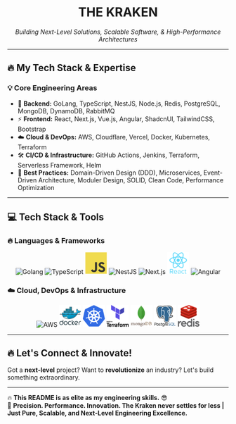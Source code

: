 <h1 align="center">THE KRAKEN</h1>

<p align="center">
  <i>Building Next-Level Solutions, Scalable Software, & High-Performance Architectures</i>
</p>

---

## 🔥 My Tech Stack & Expertise

### 💡 **Core Engineering Areas**
- 🚀 **Backend:** GoLang, TypeScript, NestJS, Node.js, Redis, PostgreSQL, MongoDB, DynamoDB, RabbitMQ
- ⚡ **Frontend:** React, Next.js, Vue.js, Angular, ShadcnUI, TailwindCSS, Bootstrap
- ☁️ **Cloud & DevOps:** AWS, Cloudflare, Vercel, Docker, Kubernetes, Terraform
- 🛠 **CI/CD & Infrastructure:** GitHub Actions, Jenkins, Terraform, Serverless Framework, Helm
- 🎯 **Best Practices:** Domain-Driven Design (DDD), Microservices, Event-Driven Architecture, Moduler Design, SOLID, Clean Code, Performance Optimization

---

## 💻 Tech Stack & Tools

### 🔥 **Languages & Frameworks**

<p align="center">
  <img src="https://cdn.worldvectorlogo.com/logos/golang-gopher.svg" alt="Golang" width="50" height="50"/>
  <img src="https://raw.githubusercontent.com/remojansen/logo.ts/master/ts.png" alt="TypeScript" width="50" height="50"/>
  <img src="https://raw.githubusercontent.com/devicons/devicon/master/icons/javascript/javascript-original.svg" alt="JavaScript" width="50" height="50"/>
  <img src="https://nestjs.com/img/logo_text.svg" alt="NestJS" width="50" height="50"/>
  <img src="https://cdn.worldvectorlogo.com/logos/nextjs-2.svg" alt="Next.js" width="50" height="50"/>
  <img src="https://raw.githubusercontent.com/devicons/devicon/master/icons/react/react-original-wordmark.svg" alt="React" width="50" height="50"/>
  <img src="https://angular.io/assets/images/logos/angular/angular.svg" alt="Angular" width="50" height="50"/>
</p>

### ☁️ **Cloud, DevOps & Infrastructure**

<p align="center">
  <img src="https://cdn.worldvectorlogo.com/logos/aws-logo.svg" alt="AWS" width="50" height="50"/>
  <img src="https://raw.githubusercontent.com/devicons/devicon/master/icons/docker/docker-original-wordmark.svg" alt="Docker" width="50" height="50"/>
  <img src="https://raw.githubusercontent.com/devicons/devicon/master/icons/kubernetes/kubernetes-plain.svg" alt="Kubernetes" width="50" height="50"/>
  <img src="https://raw.githubusercontent.com/devicons/devicon/master/icons/terraform/terraform-original-wordmark.svg" alt="Terraform" width="50" height="50"/>
  <img src="https://raw.githubusercontent.com/devicons/devicon/master/icons/mongodb/mongodb-original-wordmark.svg" alt="MongoDB" width="50" height="50"/>
  <img src="https://raw.githubusercontent.com/devicons/devicon/master/icons/postgresql/postgresql-original-wordmark.svg" alt="PostgreSQL" width="50" height="50"/>
  <img src="https://raw.githubusercontent.com/devicons/devicon/master/icons/redis/redis-original-wordmark.svg" alt="Redis" width="50" height="50"/>
</p>

---

## 🔥 Let's Connect & Innovate!

Got a **next-level** project? Want to **revolutionize** an industry? Let's build something extraordinary.

---

🔥 **This README is as elite as my engineering skills.** 😎  
💯 **Precision. Performance. Innovation. The Kraken never settles for less | Just Pure, Scalable, and Next-Level Engineering Excellence.**
